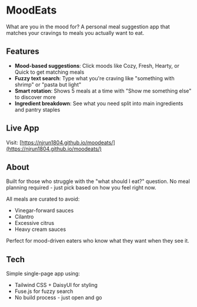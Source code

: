 # MoodEats

What are you in the mood for? A personal meal suggestion app that matches your cravings to meals you actually want to eat.

## Features

- **Mood-based suggestions**: Click moods like Cozy, Fresh, Hearty, or Quick to get matching meals
- **Fuzzy text search**: Type what you're craving like "something with shrimp" or "pasta but light"
- **Smart rotation**: Shows 5 meals at a time with "Show me something else" to discover more
- **Ingredient breakdown**: See what you need split into main ingredients and pantry staples

## Live App

Visit: [https://njrun1804.github.io/moodeats/](https://njrun1804.github.io/moodeats/)

## About

Built for those who struggle with the "what should I eat?" question. No meal planning required - just pick based on how you feel right now.

All meals are curated to avoid:
- Vinegar-forward sauces
- Cilantro
- Excessive citrus
- Heavy cream sauces

Perfect for mood-driven eaters who know what they want when they see it.

## Tech

Simple single-page app using:
- Tailwind CSS + DaisyUI for styling
- Fuse.js for fuzzy search
- No build process - just open and go